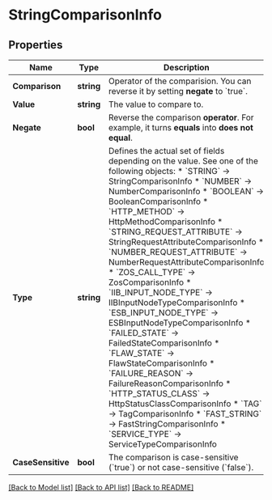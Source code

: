 # StringComparisonInfo

## Properties

Name | Type | Description | Notes
------------ | ------------- | ------------- | -------------
**Comparison** | **string** | Operator of the comparision. You can reverse it by setting **negate** to &#x60;true&#x60;. | 
**Value** | **string** | The value to compare to. | [optional] 
**Negate** | **bool** | Reverse the comparison **operator**. For example, it turns **equals** into **does not equal**. | 
**Type** | **string** | Defines the actual set of fields depending on the value. See one of the following objects:   * &#x60;STRING&#x60; -&gt; StringComparisonInfo  * &#x60;NUMBER&#x60; -&gt; NumberComparisonInfo  * &#x60;BOOLEAN&#x60; -&gt; BooleanComparisonInfo  * &#x60;HTTP_METHOD&#x60; -&gt; HttpMethodComparisonInfo  * &#x60;STRING_REQUEST_ATTRIBUTE&#x60; -&gt; StringRequestAttributeComparisonInfo  * &#x60;NUMBER_REQUEST_ATTRIBUTE&#x60; -&gt; NumberRequestAttributeComparisonInfo  * &#x60;ZOS_CALL_TYPE&#x60; -&gt; ZosComparisonInfo  * &#x60;IIB_INPUT_NODE_TYPE&#x60; -&gt; IIBInputNodeTypeComparisonInfo  * &#x60;ESB_INPUT_NODE_TYPE&#x60; -&gt; ESBInputNodeTypeComparisonInfo  * &#x60;FAILED_STATE&#x60; -&gt; FailedStateComparisonInfo  * &#x60;FLAW_STATE&#x60; -&gt; FlawStateComparisonInfo  * &#x60;FAILURE_REASON&#x60; -&gt; FailureReasonComparisonInfo  * &#x60;HTTP_STATUS_CLASS&#x60; -&gt; HttpStatusClassComparisonInfo  * &#x60;TAG&#x60; -&gt; TagComparisonInfo  * &#x60;FAST_STRING&#x60; -&gt; FastStringComparisonInfo  * &#x60;SERVICE_TYPE&#x60; -&gt; ServiceTypeComparisonInfo   | 
**CaseSensitive** | **bool** | The comparison is case-sensitive (&#x60;true&#x60;) or not case-sensitive (&#x60;false&#x60;). | [optional] 

[[Back to Model list]](../README.md#documentation-for-models) [[Back to API list]](../README.md#documentation-for-api-endpoints) [[Back to README]](../README.md)


